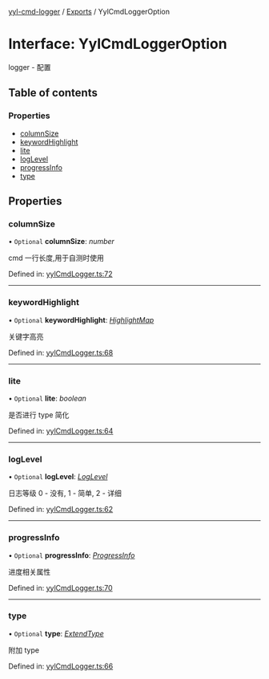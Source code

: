 [yyl-cmd-logger](../README.md) / [Exports](../modules.md) / YylCmdLoggerOption

# Interface: YylCmdLoggerOption

logger - 配置

## Table of contents

### Properties

- [columnSize](yylcmdloggeroption.md#columnsize)
- [keywordHighlight](yylcmdloggeroption.md#keywordhighlight)
- [lite](yylcmdloggeroption.md#lite)
- [logLevel](yylcmdloggeroption.md#loglevel)
- [progressInfo](yylcmdloggeroption.md#progressinfo)
- [type](yylcmdloggeroption.md#type)

## Properties

### columnSize

• `Optional` **columnSize**: *number*

cmd 一行长度,用于自测时使用

Defined in: [yylCmdLogger.ts:72](https://github.com/yyl-team/yyl-cmd-logger/blob/7328353/src/yylCmdLogger.ts#L72)

___

### keywordHighlight

• `Optional` **keywordHighlight**: [*HighlightMap*](loggerutil.highlightmap.md)

关键字高亮

Defined in: [yylCmdLogger.ts:68](https://github.com/yyl-team/yyl-cmd-logger/blob/7328353/src/yylCmdLogger.ts#L68)

___

### lite

• `Optional` **lite**: *boolean*

是否进行 type 简化

Defined in: [yylCmdLogger.ts:64](https://github.com/yyl-team/yyl-cmd-logger/blob/7328353/src/yylCmdLogger.ts#L64)

___

### logLevel

• `Optional` **logLevel**: [*LogLevel*](../modules.md#loglevel)

日志等级 0 - 没有, 1 - 简单, 2 - 详细

Defined in: [yylCmdLogger.ts:62](https://github.com/yyl-team/yyl-cmd-logger/blob/7328353/src/yylCmdLogger.ts#L62)

___

### progressInfo

• `Optional` **progressInfo**: [*ProgressInfo*](progressinfo.md)

进度相关属性

Defined in: [yylCmdLogger.ts:70](https://github.com/yyl-team/yyl-cmd-logger/blob/7328353/src/yylCmdLogger.ts#L70)

___

### type

• `Optional` **type**: [*ExtendType*](extendtype.md)

附加 type

Defined in: [yylCmdLogger.ts:66](https://github.com/yyl-team/yyl-cmd-logger/blob/7328353/src/yylCmdLogger.ts#L66)
